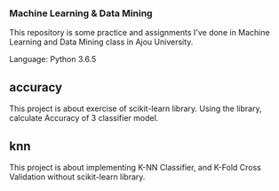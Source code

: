 ### Machine Learning & Data Mining

This repository is some practice and assignments I've done in Machine Learning and Data Mining class in Ajou University.

Language: Python 3.6.5

## accuracy

This project is about exercise of scikit-learn library.
Using the library, calculate Accuracy of 3 classifier model.

## knn

This project is about implementing K-NN Classifier, and K-Fold Cross Validation without scikit-learn library.

